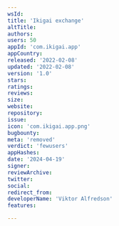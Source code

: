 ```yaml
---
wsId: 
title: 'Ikigai exchange'
altTitle: 
authors: 
users: 50
appId: 'com.ikigai.app'
appCountry: 
released: '2022-02-08'
updated: '2022-02-08'
version: '1.0'
stars: 
ratings: 
reviews: 
size: 
website: 
repository: 
issue: 
icon: 'com.ikigai.app.png'
bugbounty: 
meta: 'removed'
verdict: 'fewusers'
appHashes: 
date: '2024-04-19'
signer: 
reviewArchive: 
twitter: 
social: 
redirect_from: 
developerName: 'Viktor Alfredson'
features: 

---
```


